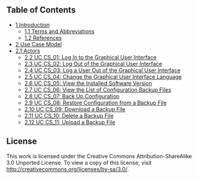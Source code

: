 ## Table of Contents

- [1 Introduction](#1-introduction)
    * [1.1 Terms and Abbreviations](#11-terms-and-abbreviations)
    * [1.2 References](#12-references)
- [2 Use Case Model](#2-use-case-model)
- [2.1 Actors](#21-actors)
    * [2.2 UC CS\_01: Log In to the Graphical User Interface](#22-uc-cs_01-log-in-to-the-graphical-user-interface)
    * [2.3 UC CS\_02: Log Out of the Graphical User Interface](#23-uc-cs_02-log-out-of-the-graphical-user-interface)
    * [2.4 UC CS\_03: Log a User Out of the Graphical User Interface](#24-uc-cs_03-log-a-user-out-of-the-graphical-user-interface)
    * [2.5 UC CS\_04: Change the Graphical User Interface Language](#25-uc-cs_04-change-the-graphical-user-interface-language)
    * [2.6 UC CS\_05: View the Installed Software Version](#26-uc-cs_05-view-the-installed-software-version)
    * [2.7 UC CS\_06: View the List of Configuration Backup Files](#27-uc-cs_06-view-the-list-of-configuration-backup-files)
    * [2.8 UC CS\_07: Back Up Configuration](#28-uc-cs_07-back-up-configuration)
    * [2.9 UC CS\_08: Restore Configuration from a Backup File](#29-uc-cs_08-restore-configuration-from-a-backup-file)
    * [2.10 UC CS\_09: Download a Backup File](#210-uc-cs_09-download-a-backup-file)
    * [2.11 UC CS\_10: Delete a Backup File](#211-uc-cs_10-delete-a-backup-file)
    * [2.12 UC CS\_11: Upload a Backup File](#212-uc-cs_11-upload-a-backup-file)

## License

This work is licensed under the Creative Commons Attribution-ShareAlike
3.0 Unported License. To view a copy of this license, visit
http://creativecommons.org/licenses/by-sa/3.0/.